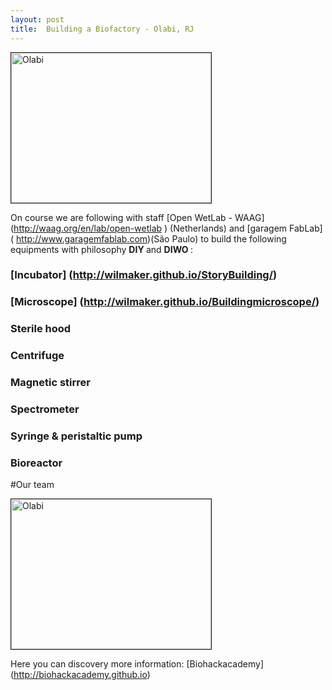 ```yaml
---
layout: post
title:  Building a Biofactory - Olabi, RJ
---
```


<img src="https://cloud.githubusercontent.com/assets/11843828/7238935/73b303cc-e77c-11e4-8a51-7991e17fe0a3.png" 
alt="Olabi" width="320" height="240" border="1" />

On course we are following with staff [Open WetLab - WAAG] (http://waag.org/en/lab/open-wetlab ) (Netherlands) and [garagem FabLab] ( http://www.garagemfablab.com)(São Paulo) to build the following equipments with philosophy <strong> DIY </strong> and <strong> DIWO </strong>:

### [Incubator] (http://wilmaker.github.io/StoryBuilding/)

### [Microscope] (http://wilmaker.github.io/Buildingmicroscope/)

### Sterile hood

### Centrifuge

### Magnetic stirrer

### Spectrometer

### Syringe & peristaltic pump

### Bioreactor

#Our team

<img src="https://cloud.githubusercontent.com/assets/11843828/7297220/3d1d47c8-e99d-11e4-8600-229c49cd6ad3.jpg" 
alt="Olabi" width="320" height="240" border="1" />


Here you can discovery more information: [Biohackacademy] (http://biohackacademy.github.io) 




